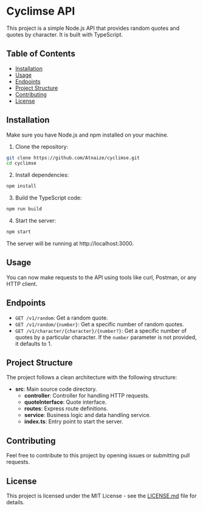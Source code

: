 # Cyclimse API

This project is a simple Node.js API that provides random quotes and quotes by character. It is built with TypeScript.

## Table of Contents

- [Installation](#installation)
- [Usage](#usage)
- [Endpoints](#endpoints)
- [Project Structure](#project-structure)
- [Contributing](#contributing)
- [License](#license)

## Installation

Make sure you have Node.js and npm installed on your machine.

1. Clone the repository:

```bash
git clone https://github.com/Atnaize/cyclimse.git
cd cyclimse
```

2. Install dependencies:

```bash
npm install
```

3. Build the TypeScript code:

```bash
npm run build
```

4. Start the server:

```bash
npm start
```

The server will be running at http://localhost:3000.

## Usage

You can now make requests to the API using tools like curl, Postman, or any HTTP client.

## Endpoints

- `GET /v1/random`: Get a random quote.
- `GET /v1/random/{number}`: Get a specific number of random quotes.
- `GET /v1/character/{character}/{number?}`: Get a specific number of quotes by a particular character.  If the `number` parameter is not provided, it defaults to 1.

## Project Structure

The project follows a clean architecture with the following structure:

- **src**: Main source code directory.
  - **controller**: Controller for handling HTTP requests.
  - **quoteInterface**: Quote interface.
  - **routes**: Express route definitions.
  - **service**: Business logic and data handling service.
  - **index.ts**: Entry point to start the server.

## Contributing

Feel free to contribute to this project by opening issues or submitting pull requests.

## License

This project is licensed under the MIT License - see the [LICENSE.md](LICENSE.md) file for details.
```